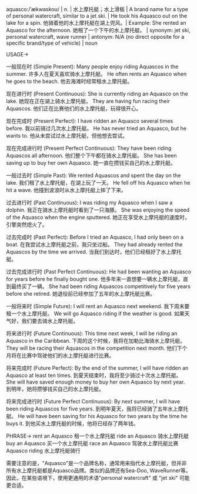 aquasco:/ˈækwəskoʊ/ | n. | 水上摩托艇；水上滑板 | A brand name for a type of personal watercraft, similar to a jet ski. |  He took his Aquasco out on the lake for a spin. 他骑着他的水上摩托艇在湖上兜风。| Example:  She rented an Aquasco for the afternoon. 她租了一个下午的水上摩托艇。 | synonym: jet ski, personal watercraft, wave runner | antonym: N/A (no direct opposite for a specific brand/type of vehicle) | noun


USAGE->

一般现在时 (Simple Present):
Many people enjoy riding Aquascos in the summer.  许多人在夏天喜欢骑水上摩托艇。
He often rents an Aquasco when he goes to the beach. 他去海滩时经常租水上摩托艇。


现在进行时 (Present Continuous):
She is currently riding an Aquasco on the lake. 她现在正在湖上骑水上摩托艇。
They are having fun racing their Aquascos. 他们正在比赛他们的水上摩托艇，玩得很开心。

现在完成时 (Present Perfect):
I have ridden an Aquasco several times before.  我以前骑过几次水上摩托艇。
He has never tried an Aquasco, but he wants to.  他从未尝试过水上摩托艇，但他想去尝试。

现在完成进行时 (Present Perfect Continuous):
They have been riding Aquascos all afternoon. 他们整个下午都在骑水上摩托艇。
She has been saving up to buy her own Aquasco. 她一直在攒钱买自己的水上摩托艇。

一般过去时 (Simple Past):
We rented Aquascos and spent the day on the lake. 我们租了水上摩托艇，在湖上玩了一天。
He fell off his Aquasco when he hit a wave.  他撞到波浪时从水上摩托艇上摔了下来。

过去进行时 (Past Continuous):
I was riding my Aquasco when I saw a dolphin. 我正在骑水上摩托艇时看到了一只海豚。
She was enjoying the speed of the Aquasco when the engine sputtered. 她正在享受水上摩托艇的速度时，引擎突然熄火了。

过去完成时 (Past Perfect):
Before I tried an Aquasco, I had only been on a boat. 在我尝试水上摩托艇之前，我只坐过船。
They had already rented the Aquascos by the time we arrived. 当我们到达时，他们已经租好了水上摩托艇。


过去完成进行时 (Past Perfect Continuous):
He had been wanting an Aquasco for years before he finally bought one. 他多年来一直想要一辆水上摩托艇，直到最终买了一辆。
She had been riding Aquascos competitively for five years before she retired.  她退役前已经参加了五年的水上摩托艇比赛。


一般将来时 (Simple Future):
I will rent an Aquasco next weekend. 我下周末要租一个水上摩托艇。
We will go Aquasco riding if the weather is good. 如果天气好，我们要去骑水上摩托艇。

将来进行时 (Future Continuous):
This time next week, I will be riding an Aquasco in the Caribbean.  下周的这个时候，我将在加勒比海骑水上摩托艇。
They will be racing their Aquascos in the competition next month.  他们下个月将在比赛中驾驶他们的水上摩托艇进行比赛。

将来完成时 (Future Perfect):
By the end of the summer, I will have ridden an Aquasco at least ten times. 到夏天结束时，我将至少骑过十次水上摩托艇。
She will have saved enough money to buy her own Aquasco by next year. 到明年，她将攒够钱买自己的水上摩托艇。

将来完成进行时 (Future Perfect Continuous):
By next summer, I will have been riding Aquascos for five years. 到明年夏天，我将已经骑了五年水上摩托艇。
He will have been saving for his Aquasco for two years by the time he buys it.  到他买水上摩托艇的时候，他将已经存了两年钱。


PHRASE->
rent an Aquasco 租一个水上摩托艇
ride an Aquasco 骑水上摩托艇
buy an Aquasco 买一个水上摩托艇
race an Aquasco  驾驶水上摩托艇比赛
Aquasco riding 水上摩托艇骑行


需要注意的是，"Aquasco"是一个品牌名称，通常用来指代水上摩托艇，但并非所有水上摩托艇都是Aquasco品牌。类似的品牌还有Sea-Doo, WaveRunner等。因此，在某些语境下，使用更通用的术语"personal watercraft" 或 "jet ski" 可能更合适。
